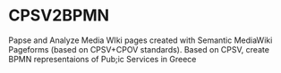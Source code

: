 # CPSV2BPMN
Papse and Analyze Media WIki pages created with Semantic MediaWiki Pageforms (based on CPSV+CPOV standards). Based on CPSV, create BPMN representaions of Pub;ic Services in Greece 
